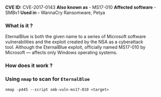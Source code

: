 __CVE ID:__ CVE-2017-0143
__Also known as__ - MS17-010
__Affected software__ - SMBv1
__Used in -__ WannaCry Ransomware, Petya

### What is it ?

EternalBlue is both the given name to a series of Microsoft software vulnerabilities and the exploit created by the NSA as a cyberattack tool. Although the EternalBlue exploit, officially named MS17-010 by Microsoft — affects only Windows operating systems.

### How does it work ?


### Using `nmap` to scan for `EternalBlue`

```
nmap -p445 --script smb-vuln-ms17-010 <target>
```



